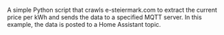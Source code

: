 A simple Python script that crawls e-steiermark.com to extract the current price per kWh and sends the data to a specified MQTT server. In this example, the data is posted to a Home Assistant topic. 

